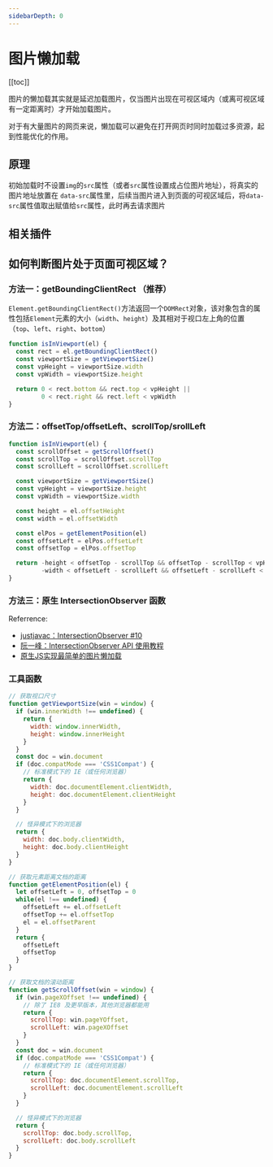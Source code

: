 ```yaml
---
sidebarDepth: 0
---
```


# 图片懒加载

[[toc]]

图片的懒加载其实就是延迟加载图片，仅当图片出现在可视区域内（或离可视区域有一定距离时）才开始加载图片。

对于有大量图片的网页来说，懒加载可以避免在打开网页时同时加载过多资源，起到性能优化的作用。

## 原理

初始加载时不设置`img`的`src`属性（或者`src`属性设置成占位图片地址），将真实的图片地址放置在 `data-src`属性里，后续当图片进入到页面的可视区域后，将`data-src`属性值取出赋值给`src`属性，此时再去请求图片

## 相关插件

## 如何判断图片处于页面可视区域？

### 方法一：getBoundingClientRect （推荐）

`Element.getBoundingClientRect()`方法返回一个`DOMRect`对象，该对象包含的属性包括`Element`元素的大小（`width`、`height`）及其相对于视口左上角的位置（`top`、`left`、`right`、`bottom`）

```js
function isInViewport(el) {
  const rect = el.getBoundingClientRect()
  const viewportSize = getViewportSize()
  const vpHeight = viewportSize.width
  const vpWidth = viewportSize.height

  return 0 < rect.bottom && rect.top < vpHeight ||
         0 < rect.right && rect.left < vpWidth
}
```

### 方法二：offsetTop/offsetLeft、scrollTop/srollLeft

```js
function isInViewport(el) {
  const scrollOffset = getScrollOffset()
  const scrollTop = scrollOffset.scrollTop
  const scrollLeft = scrollOffset.scrollLeft

  const viewportSize = getViewportSize()
  const vpHeight = viewportSize.height
  const vpWidth = viewportSize.width

  const height = el.offsetHeight
  const width = el.offsetWidth

  const elPos = getElementPosition(el)
  const offsetLeft = elPos.offsetLeft
  const offsetTop = elPos.offsetTop

  return -height < offsetTop - scrollTop && offsetTop - scrollTop < vpHeight ||
         -width < offsetLeft - scrollLeft && offsetLeft - scrollLeft < vpWidth
}
```

### 方法三：原生 IntersectionObserver 函数

Referrence:

- [justjavac：IntersectionObserver #10](https://github.com/justjavac/the-front-end-knowledge-you-may-dont-know/issues/10)
- [阮一峰：IntersectionObserver API 使用教程](http://www.ruanyifeng.com/blog/2016/11/intersectionobserver_api.html)
- [原生JS实现最简单的图片懒加载](https://segmentfault.com/a/1190000010744417)

### 工具函数

```js
// 获取视口尺寸
function getViewportSize(win = window) {
  if (win.innerWidth !== undefined) {
    return {
      width: window.innerWidth,
      height: window.innerHeight
    }
  }
  const doc = win.document
  if (doc.compatMode === 'CSS1Compat') {
    // 标准模式下的 IE（或任何浏览器）
    return {
      width: doc.documentElement.clientWidth,
      height: doc.documentElement.clientHeight
    }
  }

  // 怪异模式下的浏览器
  return {
    width: doc.body.clientWidth,
    height: doc.body.clientHeight
  }
}

// 获取元素距离文档的距离
function getElementPosition(el) {
  let offsetLeft = 0, offsetTop = 0
  while(el !== undefined) {
    offsetLeft += el.offsetLeft
    offsetTop += el.offsetTop
    el = el.offsetParent
  }
  return {
    offsetLeft
    offsetTop
  }
}

// 获取文档的滚动距离
function getScrollOffset(win = window) {
  if (win.pageXOffset !== undefined) {
    // 除了 IE8 及更早版本，其他浏览器都能用
    return {
      scrollTop: win.pageYOffset,
      scrollLeft: win.pageXOffset
    }
  }
  const doc = win.document
  if (doc.compatMode === 'CSS1Compat') {
    // 标准模式下的 IE（或任何浏览器）
    return {
      scrollTop: doc.documentElement.scrollTop,
      scrollLeft: doc.documentElement.scrollLeft
    }
  }

  // 怪异模式下的浏览器
  return {
    scrollTop: doc.body.scrollTop,
    scrollLeft: doc.body.scrollLeft
  }
}
```

